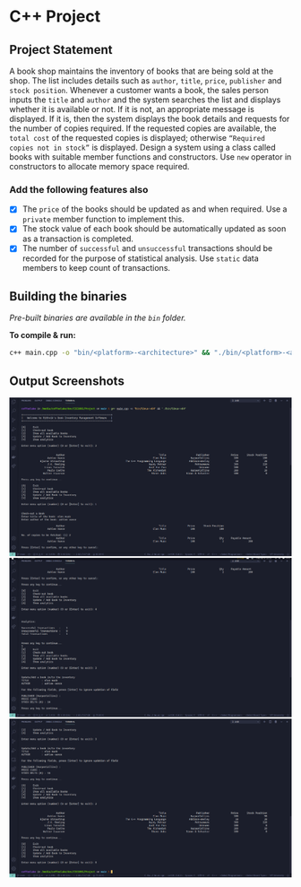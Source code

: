 # C++ Project

## Project Statement

A book shop maintains the inventory of books that are being sold at the shop.
The list includes details such as `author`, `title`, `price`, `publisher` and `stock position`.
Whenever a customer wants a book, the sales person inputs the `title` and `author` and the system searches the list and displays whether it is available or not. If it is not, an appropriate message is displayed. If it is, then the system displays the book details and requests for the number of copies required. If the requested copies are available, the `total cost` of the requested copies is displayed; otherwise `“Required copies not in stock”` is displayed. Design a system using a class called books with suitable member functions and constructors. Use `new` operator in constructors to allocate memory space required.

### Add the following features also

- [x] The `price` of the books should be updated as and when required. Use a `private` member function to implement this.
- [x] The stock value of each book should be automatically updated as soon as a transaction is completed.
- [x] The number of `successful` and `unsuccessful` transactions should be recorded for the purpose of statistical analysis. Use `static` data members to keep count of transactions.

## Building the binaries

*Pre-built binaries are available in the `bin` folder.*

**To compile & run:**

```sh
c++ main.cpp -o "bin/<platform>-<architecture>" && "./bin/<platform>-<architecture>"
```

## Output Screenshots

![Page 1](https://github.com/rithviknishad/CSE1002/blob/ebf5a271174c23e1dd4307d96ff66d4fd672d924/Project/screenshots/1.png)
![Page 2](https://github.com/rithviknishad/CSE1002/blob/ebf5a271174c23e1dd4307d96ff66d4fd672d924/Project/screenshots/2.png)
![Page 3](https://github.com/rithviknishad/CSE1002/blob/ebf5a271174c23e1dd4307d96ff66d4fd672d924/Project/screenshots/3.png)
